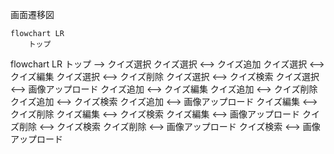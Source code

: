 画面遷移図

```mermaid
flowchart LR
    トップ
```
flowchart LR
    トップ --> クイズ選択
    クイズ選択 <--> クイズ追加
    クイズ選択 <--> クイズ編集
    クイズ選択 <--> クイズ削除
    クイズ選択 <--> クイズ検索
    クイズ選択 <--> 画像アップロード
    クイズ追加 <--> クイズ編集
    クイズ追加 <--> クイズ削除
    クイズ追加 <--> クイズ検索
    クイズ追加 <--> 画像アップロード
    クイズ編集 <--> クイズ削除
    クイズ編集 <--> クイズ検索
    クイズ編集 <--> 画像アップロード
    クイズ削除 <--> クイズ検索
    クイズ削除 <--> 画像アップロード
    クイズ検索 <--> 画像アップロード
